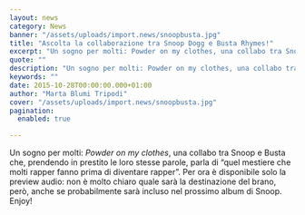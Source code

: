 ```yaml
---
layout: news
category: News
banner: "/assets/uploads/import.news/snoopbusta.jpg"
title: "Ascolta la collaborazione tra Snoop Dogg e Busta Rhymes!"
excerpt: "Un sogno per molti: Powder on my clothes, una collabo tra Snoop e Busta che, prendendo in prestito le loro stesse parole, parla di “quel mestiere che molti rapper fanno prima di diventare rapper”. Per ora è disponibile solo la preview audio: non è molto chiaro quale sarà la destinazione del brano, però, anche se probabilmente [&hellip"
quote: ""
description: "Un sogno per molti: Powder on my clothes, una collabo tra Snoop e Busta che, prendendo in prestito le loro stesse parole, parla di “quel mestiere che molti rapper fanno prima di diventare rapper”. Per ora è disponibile solo la preview audio: non è molto chiaro quale sarà la destinazione del brano, però, anche se probabilmente [&hellip"
keywords: ""
date: 2015-10-28T00:00:00.000+01:00
author: "Marta Blumi Tripodi"
cover: "/assets/uploads/import.news/snoopbusta.jpg"
pagination:
  enabled: true

---
```


Un sogno per molti: _Powder on my clothes_, una collabo tra Snoop e Busta che, prendendo in prestito le loro stesse parole, parla di “quel mestiere che molti rapper fanno prima di diventare rapper”. Per ora è disponibile solo la preview audio: non è molto chiaro quale sarà la destinazione del brano, però, anche se probabilmente sarà incluso nel prossimo album di Snoop. Enjoy!